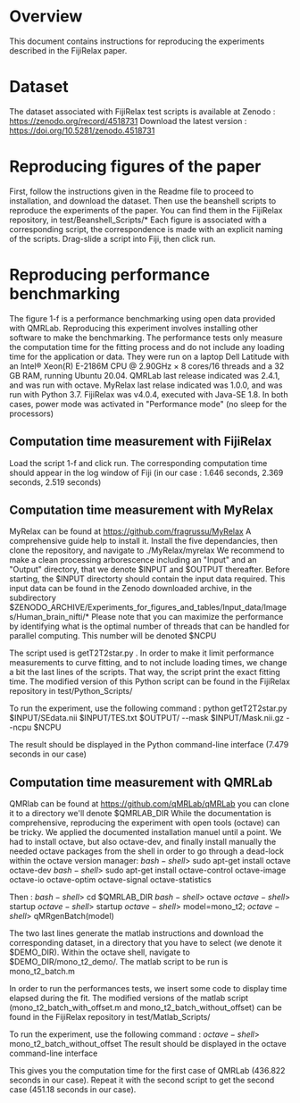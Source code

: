 # Overview

This document contains instructions for reproducing the experiments described in the FijiRelax paper.

# Dataset

The dataset associated with FijiRelax test scripts is available at Zenodo :
https://zenodo.org/record/4518731
Download the latest version : https://doi.org/10.5281/zenodo.4518731

# Reproducing figures of the paper

First, follow the instructions given in the Readme file to proceed to installation, and download the dataset. Then use the beanshell scripts to reproduce the experiments of the paper. You can find them in the FijiRelax repository, in test/Beanshell_Scripts/*
Each figure is associated with a corresponding script, the correspondence is made with an explicit naming of the scripts. Drag-slide a script into Fiji, then click run.

# Reproducing performance benchmarking

The figure 1-f is a performance benchmarking using open data provided with QMRLab. Reproducing this experiment involves installing other software to make the benchmarking. The performance tests only measure the computation time for the fitting process and do not include any loading time for the application or data. They were run on a laptop Dell Latitude with an Intel® Xeon(R) E-2186M CPU @ 2.90GHz × 8 cores/16 threads and a 32 GB RAM, running Ubuntu 20.04. 
QMRLab last release indicated was 2.4.1, and was run with octave. MyRelax last relase indicated was 1.0.0, and was run with Python 3.7. FijiRelax was v4.0.4, executed with Java-SE 1.8. In both cases, power mode was activated in "Performance mode" (no sleep for the processors)


## Computation time measurement with FijiRelax

Load the script 1-f and click run. The corresponding computation time should appear in the log window of Fiji (in our case : 1.646 seconds, 2.369 seconds, 2.519 seconds)


## Computation time measurement with MyRelax

MyRelax can be found at https://github.com/fragrussu/MyRelax
A comprehensive guide help to install it.
Install the five dependancies, then clone the repository, and navigate to ./MyRelax/myrelax
We recommend to make a clean processing arborescence including an "Input" and an "Output" directory, that we denote $INPUT and $OUTPUT thereafter. Before starting, the $INPUT directorty should contain the input data required. This input data can be found in the Zenodo downloaded archive, in the subdirectory $ZENODO_ARCHIVE/Experiments_for_figures_and_tables/Input_data/Images/Human_brain_nifti/*
Please note that you can maximize the performance by identifying what is the optimal number of threads that can be handled for parallel computing. This number will be denoted $NCPU

The script used is getT2T2star.py . In order to make it limit performance measurements to curve fitting, and to not include loading times, we change a bit the last lines of the scripts. That way, the script print the exact fitting time. The modified version of this Python script can be found in the FijiRelax repository in test/Python_Scripts/

To run the experiment, use the following command :
python getT2T2star.py $INPUT/SEdata.nii $INPUT/TES.txt $OUTPUT/  --mask $INPUT/Mask.nii.gz   --ncpu $NCPU

The result should be displayed in the Python command-line interface (7.479 seconds in our case)



## Computation time measurement with QMRLab
QMRlab can be found at https://github.com/qMRLab/qMRLab you can clone it to a directory we'll denote $QMRLAB_DIR
While the documentation is comprehensive, reproducing the experiment with open tools (octave) can be tricky. 
We applied the documented installation manuel until a point. We had to install octave, but also octave-dev, and finally install manually the needed octave packages from the shell in order to go through a dead-lock within the octave version manager:
$bash-shell$> sudo apt-get install octave octave-dev
$bash-shell$> sudo apt-get install octave-control octave-image octave-io octave-optim octave-signal octave-statistics

Then : 
$bash-shell$> cd $QMRLAB_DIR
$bash-shell$> octave
$octave-shell$> startup
$octave-shell$> startup
$octave-shell$> model=mono_t2;
$octave-shell$> qMRgenBatch(model)

The two last lines generate the matlab instructions and download the corresponding dataset, in a directory that you have to select (we denote it $DEMO_DIR). Within the octave shell, navigate to $DEMO_DIR/mono_t2_demo/. The matlab script to be run is mono_t2_batch.m

In order to run the performances tests, we insert some code to display time elapsed during the fit.
The modified versions of the matlab script (mono_t2_batch_with_offset.m and mono_t2_batch_without_offset) can be found in the FijiRelax repository in test/Matlab_Scripts/

To run the experiment, use the following command :
$octave-shell$> mono_t2_batch_without_offset
The result should be displayed in the octave command-line interface

This gives you the computation time for the first case of QMRLab (436.822 seconds in our case). Repeat it with the second script to get the second case (451.18 seconds in our case).



 
